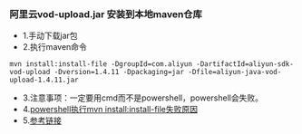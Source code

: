 ### 阿里云vod-upload.jar 安装到本地maven仓库
- 1.手动下载jar包
- 2.执行maven命令
```shell script
mvn install:install-file -DgroupId=com.aliyun -DartifactId=aliyun-sdk-vod-upload -Dversion=1.4.11 -Dpackaging=jar -Dfile=aliyun-java-vod-upload-1.4.11.jar
```
- 3.注意事项：一定要用cmd而不是powershell，powershell会失败。
- 4.[powershell执行mvn install:install-file失败原因](https://blog.csdn.net/without_mercy/article/details/81474648)
- 5.[参考链接](https://blog.csdn.net/Airuiliya520/article/details/109017091)
